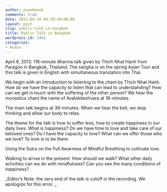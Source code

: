 ```yaml
---
author: pvwebmonk
comments: true
date: 2013-04-18 04:29:49+00:00
layout: post
slug: public-talk-in-bangkok
title: Public Talk in Bangkok
wordpress_id: 1441
categories:
- Audio
---
```


April 9, 2013. 116-minute dharma talk given by Thich Nhat Hanh from Paragon in Bangkok, Thailand. The sangha is on the spring Asian Tour and this talk is given in English with simultaneous translation into Thai.




We begin with an introduction to listening to the chant by Thich Nhat Hanh. How do we have the capacity to listen that can lead to understanding? How can we get in touch with the suffering of the other person? We hear the monastics chant the name of Avalokiteshvara at 18-minutes.




The main talk begins at 38-minutes. When we hear the bell, we stop thinking and allow our body to relax.




The theme for the talk is how to suffer less, how to create happiness in our daily lives. What is happiness? Do we have time to love and take care of our beloved ones? Do I have the capacity to love? What can we offer those who we love? To love is to be there.




Using the Sutra on the Full Awarness of Mindful Breathing to cultivate love.




Walking to arrive in the present. How should we walk? What other daily activities can we do with mindfulness? Can you see the many conditions of happiness?




_Editor’s Note: the very end of the talk is cutoff in the recording. We apologize for this error. _



